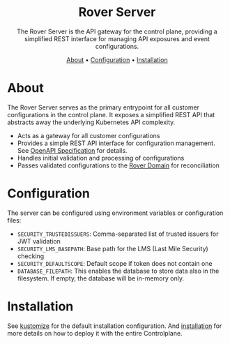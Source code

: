 <!--
Copyright 2025 Deutsche Telekom IT GmbH

SPDX-License-Identifier: Apache-2.0
-->

<p align="center">
  <h1 align="center">Rover Server</h1>
</p>

<p align="center">
  The Rover Server is the API gateway for the control plane, providing a simplified REST interface
  for managing API exposures and event configurations.
</p>

<p align="center">
  <a href="#about">About</a> •
  <a href="#configuration">Configuration</a> •
  <a href="#installation">Installation</a>
</p>

# About

The Rover Server serves as the primary entrypoint for all customer configurations in the control plane. It exposes a simplified REST API that abstracts away the underlying Kubernetes API complexity.

- Acts as a gateway for all customer configurations
- Provides a simple REST API interface for configuration management. See [OpenAPI Specification](./api/openapi.yaml) for details.
- Handles initial validation and processing of configurations
- Passes validated configurations to the [Rover Domain](../rover/README.md) for reconciliation

# Configuration

The server can be configured using environment variables or configuration files:

- `SECURITY_TRUSTEDISSUERS`: Comma-separated list of trusted issuers for JWT validation
- `SECURITY_LMS_BASEPATH`: Base path for the LMS (Last Mile Security) checking
- `SECURITY_DEFAULTSCOPE`: Default scope if token does not contain one
- `DATABASE_FILEPATH`: This enables the database to store data also in the filesystem. If empty, the database will be in-memory only.

# Installation

See [kustomize](./config/default/kustomization.yaml) for the default installation configuration. And [installation](../install/kustomization.yaml) for more details on how to deploy it with the entire Controlplane.
